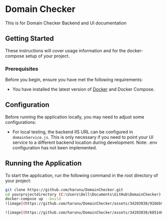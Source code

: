 # Domain Checker

This is for Domain Checker Backend and UI documentation

## Getting Started

These instructions will cover usage information and for the docker-compose setup of your project.

### Prerequisites

Before you begin, ensure you have met the following requirements:
- You have installed the latest version of [Docker](https://www.docker.com/products/docker-desktop) and Docker Compose.

## Configuration

Before running the application locally, you may need to adjust some configurations:

- For local testing, the backend IIS URL can be configured in `domainService.js`. This is only necessary if you need to point your UI service to a different backend location during development. Note: .env configuration has not been implemented. 

## Running the Application

To start the application, run the following command in the root directory of your project:

```bash
git clone https://github.com/harunu/DomainChecker.git
cd yourprojectdirectory (C:\Users\Dell\Documents\GitHub\DomainChecker)
docker-compose up --build
![image](https://github.com/harunu/DomainChecker/assets/34203838/92bbb9cf-28fc-432a-aa0d-bebe89b2122b)

![image](https://github.com/harunu/DomainChecker/assets/34203838/685148a8-cc98-46b9-81b4-db9a2218d3bb)



